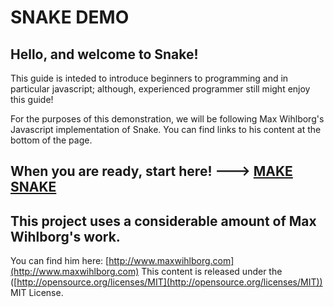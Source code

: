 SNAKE DEMO
=================
Hello, and welcome to Snake!
-----------------
This guide is inteded to introduce beginners to programming and in particular javascript; although, experienced programmer still might enjoy this guide!

For the purposes of this demonstration, we will be following Max Wihlborg's Javascript implementation of Snake. You can find links to his content at the bottom of the page.


When you are ready, start here! ---> [MAKE SNAKE](https://keenencates.gitbooks.io/snake-tutorial/content/)
-----------------

This project uses a considerable amount of Max Wihlborg's work.
--------------
You can find him here: [http://www.maxwihlborg.com](http://www.maxwihlborg.com)
This content is released under the ([http://opensource.org/licenses/MIT](http://opensource.org/licenses/MIT)) MIT License.
